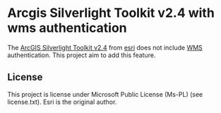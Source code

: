 Arcgis Silverlight Toolkit v2.4 with wms authentication
=======================================================

The [ArcGIS Silverlight Toolkit v2.4](http://esrisilverlight.codeplex.com/releases/view/80697) from [esri](http://esri.com) does not include [WMS](http://en.wikipedia.org/wiki/Web_Map_Service) authentication. This project aim to add this feature. 

License
-------

This project is license under Microsoft Public License (Ms-PL) (see license.txt). Esri is the original author. 